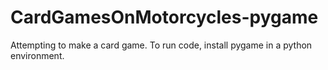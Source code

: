 # CardGamesOnMotorcycles-pygame

Attempting to make a card game. To run code, install pygame in a python environment.
